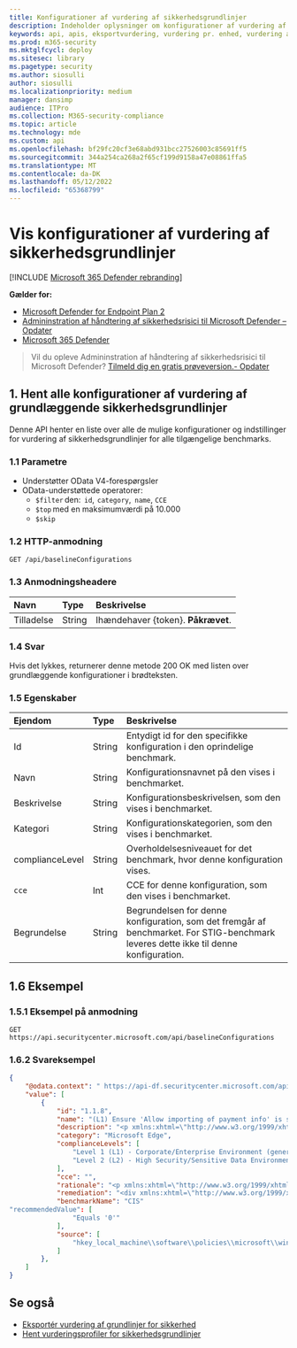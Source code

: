 ```yaml
---
title: Konfigurationer af vurdering af sikkerhedsgrundlinjer
description: Indeholder oplysninger om konfigurationer af vurdering af sikkerhedsgrundlinjer, der henter "Håndtering af trusler og sikkerhedsrisici"-data. Der er forskellige API-kald til at hente forskellige typer data. Generelt indeholder hvert API-kald de nødvendige data for enheder i din organisation.
keywords: api, apis, eksportvurdering, vurdering pr. enhed, vurdering af maskine, vurderingsrapport for sårbarheder, vurdering af enhedssårbarhed, rapport over enhedssårbarhed, vurdering af sikker konfiguration, vurdering af softwaresårbarheder, rapport over softwaresårbarheder, sårbarhedsrapport efter maskine,
ms.prod: m365-security
ms.mktglfcycl: deploy
ms.sitesec: library
ms.pagetype: security
ms.author: siosulli
author: siosulli
ms.localizationpriority: medium
manager: dansimp
audience: ITPro
ms.collection: M365-security-compliance
ms.topic: article
ms.technology: mde
ms.custom: api
ms.openlocfilehash: bf29fc20cf3e68abd931bcc27526003c85691ff5
ms.sourcegitcommit: 344a254ca268a2f65cf199d9158a47e08861ffa5
ms.translationtype: MT
ms.contentlocale: da-DK
ms.lasthandoff: 05/12/2022
ms.locfileid: "65368799"
---
```

# <a name="list-security-baselines-assessment-configurations"></a>Vis konfigurationer af vurdering af sikkerhedsgrundlinjer

[!INCLUDE [Microsoft 365 Defender rebranding](../../includes/microsoft-defender.md)]

**Gælder for:**

- [Microsoft Defender for Endpoint Plan 2](https://go.microsoft.com/fwlink/?linkid=2154037)
- [Admininstration af håndtering af sikkerhedsrisici til Microsoft Defender – Opdater](https://go.microsoft.com/fwlink/?linkid=2154037)
- [Microsoft 365 Defender](https://go.microsoft.com/fwlink/?linkid=2118804)

> Vil du opleve Admininstration af håndtering af sikkerhedsrisici til Microsoft Defender? [Tilmeld dig en gratis prøveversion.- Opdater](https://signup.microsoft.com/create-account/signup?products=7f379fee-c4f9-4278-b0a1-e4c8c2fcdf7e&ru=https://aka.ms/MDEp2OpenTrial?ocid=docs-wdatp-portaloverview-abovefoldlink)


## <a name="1-get-all-security-baselines-assessment-configurations"></a>1. Hent alle konfigurationer af vurdering af grundlæggende sikkerhedsgrundlinjer

Denne API henter en liste over alle de mulige konfigurationer og indstillinger for vurdering af sikkerhedsgrundlinjer for alle tilgængelige benchmarks.

### <a name="11-parameters"></a>1.1 Parametre

- Understøtter OData V4-forespørgsler
- OData-understøttede operatorer:
  - `$filter` den:  `id`,  `category`,  `name`, `CCE`
  - `$top` med en maksimumværdi på 10.000
  - `$skip`

### <a name="12-http-request"></a>1.2 HTTP-anmodning

```http
GET /api/baselineConfigurations 
```

### <a name="13-request-headers"></a>1.3 Anmodningsheadere

Navn|Type|Beskrivelse
:---|:---|:---
Tilladelse|String|Ihændehaver {token}. **Påkrævet**.

### <a name="14-response"></a>1.4 Svar

Hvis det lykkes, returnerer denne metode 200 OK med listen over grundlæggende konfigurationer i brødteksten.  

### <a name="15-properties"></a>1.5 Egenskaber

|Ejendom | Type | Beskrivelse |
|:---|:---|:---|
|Id | String | Entydigt id for den specifikke konfiguration i den oprindelige benchmark.
|Navn | String | Konfigurationsnavnet på den vises i benchmarket.
|Beskrivelse | String | Konfigurationsbeskrivelsen, som den vises i benchmarket.
|Kategori | String | Konfigurationskategorien, som den vises i benchmarket.
|complianceLevel|String|Overholdelsesniveauet for det benchmark, hvor denne konfiguration vises.
|`cce`|Int|CCE for denne konfiguration, som den vises i benchmarket.
|Begrundelse |String|Begrundelsen for denne konfiguration, som det fremgår af benchmarket. For STIG-benchmark leveres dette ikke til denne konfiguration.

## <a name="16-example"></a>1.6 Eksempel

### <a name="151-request-example"></a>1.5.1 Eksempel på anmodning

```http
GET https://api.securitycenter.microsoft.com/api/baselineConfigurations
```

### <a name="162-response-example"></a>1.6.2 Svareksempel

```json
{  
    "@odata.context": " https://api-df.securitycenter.microsoft.com/api/$metadata#BaselineConfigurations ", 
    "value": [  
        {  
            "id": "1.1.8", 
            "name": "(L1) Ensure 'Allow importing of payment info' is set to 'Disabled'",  
            "description": "<p xmlns:xhtml=\"http://www.w3.org/1999/xhtml\">This policy setting controls whether users are able to import payment information from another browser into Microsoft Edge as well as whether payment information is imported on first use.</p>",  
            "category": "Microsoft Edge",  
            "complianceLevels": [  
                "Level 1 (L1) - Corporate/Enterprise Environment (general use)",  
                "Level 2 (L2) - High Security/Sensitive Data Environment (limited functionality)"  
            ],  
            "cce": "",  
            "rationale": "<p xmlns:xhtml=\"http://www.w3.org/1999/xhtml\">Having payment information automatically imported or allowing users to import payment data from another browser into Microsoft Edge could allow for sensitive data to be imported into Edge.</p>",  
            "remediation": "<div xmlns:xhtml=\"http://www.w3.org/1999/xhtml\">\r\n  <p>\r\n    <p>\r\nTo establish the recommended configuration via GP, set the following UI path to                 <span class=\"inline_block\">Disabled</span></p>\r\n    <code class=\"code_block\">Computer Configuration\\Policies\\Administrative Templates\\Microsoft Edge\\Allow importing of payment info\r\n</code>\r\n    <p>\r\n      <strong>Note:</strong>\r\n This Group Policy path may not exist by default. It is provided by the Group Policy template                 <span class=\"inline_block\">MSEdge.admx/adml</span>\r\n that can be downloaded from Microsoft                 <a href=\"https://www.microsoft.com/en-us/edge/business/download\">here</a>\r\n.              </p>\r\n    <p class=\"bold\">Impact:</p>\r\n    <p>\r\n      <p>Users will be unable to perform a payment information import from other browsers into Microsoft Edge.</p>\r\n    </p>\r\n  </p>\r\n</div>",  
            "benchmarkName": "CIS"  
"recommendedValue": [ 
                "Equals '0'" 
            ], 
            "source": [ 
                "hkey_local_machine\\software\\policies\\microsoft\\windows\\eventlog\\security\\retention" 
            ]
        }, 
    ] 
} 
```

## <a name="see-also"></a>Se også

- [Eksportér vurdering af grundlinjer for sikkerhed](export-security-baseline-assessment.md)
- [Hent vurderingsprofiler for sikkerhedsgrundlinjer](get-security-baselines-assessment-profiles.md)
